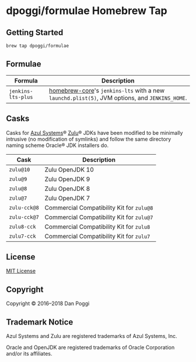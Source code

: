 # dpoggi/formulae Homebrew Tap

## Getting Started

```sh
brew tap dpoggi/formulae
```

## Formulae

| Formula            | Description                                                                                                                                |
|--------------------|--------------------------------------------------------------------------------------------------------------------------------------------|
| `jenkins-lts-plus` | [homebrew-core](https://github.com/Homebrew/homebrew-core)'s `jenkins-lts` with a new `launchd.plist(5)`, JVM options, and `JENKINS_HOME`. |

## Casks

Casks for [Azul Systems](https://www.azul.com)&reg; [Zulu](https://zulu.org)&reg;
JDKs have been modified to be minimally intrusive (no modification of symlinks)
and follow the same directory naming scheme Oracle&reg; JDK installers do.

| Cask         | Description                               |
|--------------|-------------------------------------------|
| `zulu@10`    | Zulu OpenJDK 10                           |
| `zulu@9`     | Zulu OpenJDK 9                            |
| `zulu@8`     | Zulu OpenJDK 8                            |
| `zulu@7`     | Zulu OpenJDK 7                            |
| `zulu-cck@8` | Commercial Compatibility Kit for `zulu@8` |
| `zulu-cck@7` | Commercial Compatibility Kit for `zulu@7` |
| `zulu8-cck`  | Commercial Compatibility Kit for `zulu8`  |
| `zulu7-cck`  | Commercial Compatibility Kit for `zulu7`  |

## License

[MIT License](https://opensource.org/licenses/MIT)

## Copyright

Copyright &copy; 2016&ndash;2018 Dan Poggi

## Trademark Notice

Azul Systems and Zulu are registered trademarks of Azul Systems, Inc.

Oracle and OpenJDK are registered trademarks of Oracle Corporation and/or its
affiliates.
